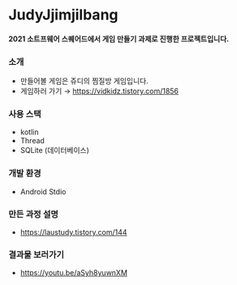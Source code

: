 # JudyJjimjilbang

#### 2021 소트프웨어 스퀘어드에서 게임 만들기 과제로 진행한 프로젝트입니다.

### 소개
- 만들어볼 게임은 쥬디의 찜질방 게임입니다.
- 게임하러 가기 → https://vidkidz.tistory.com/1856

### 사용 스택
- kotlin
- Thread
- SQLite (데이터베이스)

### 개발 환경
- Android Stdio

### 만든 과정 설명
- https://laustudy.tistory.com/144

### 결과물 보러가기
- https://youtu.be/aSyh8yuwnXM
